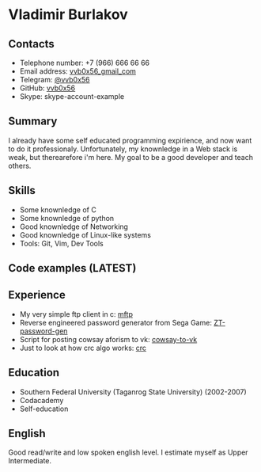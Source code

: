 # Vladimir Burlakov

## Contacts
 - Telephone number: +7 (966) 666 66 66
 - Email address: [vvb0x56_gmail_com](vvb0x56_gmail_com)
 - Telegram: [@vvb0x56](https://t_me_vvb0x56)
 - GitHub: [vvb0x56](https_github.com_vvb0x56)
 - Skype: skype-account-example 

## Summary 
I already have some self educated programming expirience, and now want to do it professionaly. Unfortunately, my knownledge in a Web stack is weak, but therearefore i'm here. My goal to be a good developer and teach others.

## Skills
 - Some knownledge of C
 - Some knownledge of python
 - Good knownledge of Networking
 - Good knownledge of Linux-like systems 
 - Tools: Git, Vim, Dev Tools

## Code examples (LATEST)

## Experience
 - My very simple ftp client in c: [mftp](https://github.com/vvb0x56/mftp)  
 - Reverse engineered password generator from Sega Game: [ZT-password-gen](https://github.com/vvb0x56/ZeroTolerance_Password_Generator)  
 - Script for posting cowsay aforism to vk: [cowsay-to-vk](https://github.com/vvb0x56/cowsay_to_vk)  
 - Just to look at how crc algo works: [crc](https://github.com/vvb0x56/crc)


## Education
 - Southern Federal University (Taganrog State University) (2002-2007)  
 - Codacademy  
 - Self-education  

## English 
Good read/write and low spoken english level. I estimate myself as Upper Intermediate.
